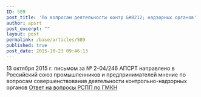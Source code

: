```yaml
---
ID: 589
post_title: 'По вопросам деятельности контр &#8212; надзорных органов'
author: apsrt
post_excerpt: ""
layout: post
permalink: /base/articles/589
published: true
post_date: 2015-10-23 09:46:13
---
```

13 октября 2015 г. письмом за № 2-04/246 АПСРТ направлено в Российский союз промышленников и предпринимателей мнение по вопросам совершенствования деятельности контрольно-надзорных органов
<a href="http://www.apsrt.ru/wp-content/uploads/2015/10/Ответ-на-вопросы-РСПП-по-ГМКН.pdf">Ответ на вопросы РСПП по ГМКН</a>